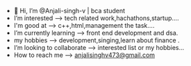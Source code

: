 - 👋 Hi, I’m @Anjali-singh-v | bca student 
-  I’m interested               --> tech related work,hachathons,startup....
-  I'm  good at                 --> c++,html,management the task....
-  I’m currently learning       --> front end development and dsa.
-  my hobbies                   --> development,singing,learn about finance . 
-  I’m looking to collaborate   --> interested list or my hobbies...
-  How to reach me              --> anjalisinghv473@gmail.com

<!---
Anjali-singh-v is a ✨ special ✨ repository...
--->
